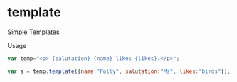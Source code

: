 template
========

Simple Templates

Usage
```JavaScript
var temp="<p> {salutation} {name} likes {likes}.</p>";

var s = temp.template({name:"Polly", salutation:"Ms", likes:"birds"});
```
